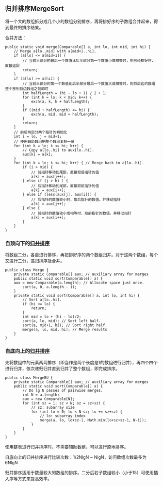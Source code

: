 
## 归并排序MergeSort
将一个大的数组拆分成几个小的数组分别排序，再将排好序的子数组合并起来，得到最终的排序结果。

合并方法：
```
public static void merge(Comparable[] a, int lo, int mid, int hi) { 
	// Merge a[lo..mid] with a[mid+1..hi].
	if (a[lo] <= a[mid+1]) {
		// 当前半部分的最后一个数值比后半部分第一个数值小或相等时，则已经排好序，直接返回
		return;
	}
	if (a[lo] >= a[hi]) {
		// 当前半部分的第一个数值比后半部分最后一个数值大或相等时，则将后边的数组整个放到前边数组之前即可
		int halfLength = (hi - lo + 1) / 2 + 1;
		for (int k = lo; k < mid; k++) {
			exch(a, k, k + halfLength);
		}
		if ((mid + halfLength) <= hi) {
			exch(a, mid, mid + halfLength);
		}
		return;
	}
	// 前后两部分两个指针的初始化
	int i = lo, j = mid+1;
	// 使用辅助数组把整个数组复制一份
	for (int k = lo; k <= hi; k++) {
		// Copy a[lo..hi] to aux[lo..hi].
		aux[k] = a[k];
	}
	for (int k = lo; k <= hi; k++) { // Merge back to a[lo..hi].
		if (i > mid) {
			// 前指针移动到尾部，直接取后指针的值
			a[k] = aux[j++];
		} else if (j > hi ) {
			// 后指针移动到尾部，直接取前指针的值
			a[k] = aux[i++];
		} else if (less(aux[j], aux[i])) {
			// 后指针的数值较小时，取后指针的数值，并移动指针
			a[k] = aux[j++];
		} else {
			// 前指针的数值较小或相等时，取前指针的数值，并移动指针
			a[k] = aux[i++];
		}
	}
}
```

### 自顶向下的[归并排序](Merge.java)
将数组二分，各自进行排序，再把排好序的两个数组归并。对于这两个数组，每个又进行二分，递归排序及合并。

```
public class Merge {
	private static Comparable[] aux; // auxiliary array for merges
	public static void sort(Comparable[] a) {
	aux = new Comparable[a.length]; // Allocate space just once.
		sort(a, 0, a.length - 1);
	}
	private static void sort(Comparable[] a, int lo, int hi) { 
 		// Sort a[lo..hi].
 		if (hi <= lo) {
 			return;
 		}
		int mid = lo + (hi - lo)/2;
		sort(a, lo, mid); // Sort left half.
		sort(a, mid+1, hi); // Sort right half.
		merge(a, lo, mid, hi); // Merge results
	}
}
```

### 自底向上的[归并排序](MergeBU.java)
先将数组中的元素两两排序（即当作是两个长度是1的数组进行归并），再四个四个进行归并，依次递归归并直到归并了整个数组，即完成排序。

```
public class MergeBU {
	private static Comparable[] aux; // auxiliary array for merges
	public static void sort(Comparable[] a) { 
		// Do lg N passes of pairwise merges.
		int N = a.length;
		aux = new Comparable[N];
		for (int sz = 1; sz < N; sz = sz+sz) {
			// sz: subarray size
			for (int lo = 0; lo < N-sz; lo += sz+sz) {
				// lo: subarray index
				merge(a, lo, lo+sz-1, Math.min(lo+sz+sz-1, N-1));
			}
		}
	}
} 
```
使用链表进行归并排序时，不需要辅助数组，可以进行原地排序。

自底向上的归并排序进行比较次数：1/2NlgN ~ NlgN，访问数组次数最多为6NlgN

归并排序适用于数量较大的数组的排序。二分后若子数组较小（小于15）可使用插入序等方式来提高效率。
